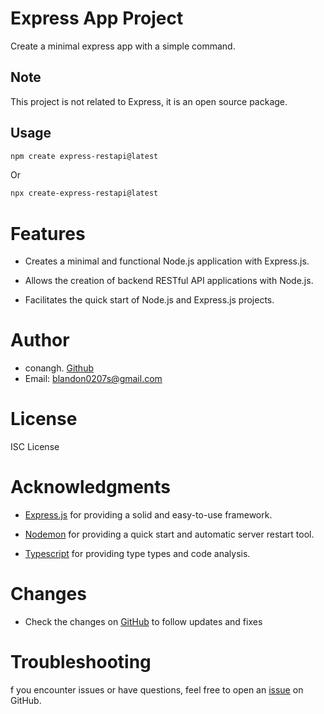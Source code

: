# Express App Project

Create a minimal express app with a simple command.

## Note

This project is not related to Express, it is an open source package.

## Usage

```bash
npm create express-restapi@latest
```
Or
```bash
npx create-express-restapi@latest
```

# Features

- Creates a minimal and functional Node.js application with Express.js.

- Allows the creation of backend RESTful API applications with Node.js.

- Facilitates the quick start of Node.js and Express.js projects.

# Author

- conangh. [Github](https://github.com/ConanGH-S/)
- Email: blandon0207s@gmail.com


# License
ISC License

# Acknowledgments


- [Express.js](https://expressjs.com/es/) for providing a solid and easy-to-use framework.

- [Nodemon](https://www.npmjs.com/package/nodemon) for providing a quick start and automatic server restart tool.

- [Typescript](https://www.typescriptlang.org/) for providing type types and code analysis.

# Changes
- Check the changes on [GitHub](https://github.com/ConanGH-S/create-express-app) to follow updates and fixes

# Troubleshooting
f you encounter issues or have questions, feel free to open an [issue](https://github.com/ConanGH-S/create-express-app/issues) on GitHub.
